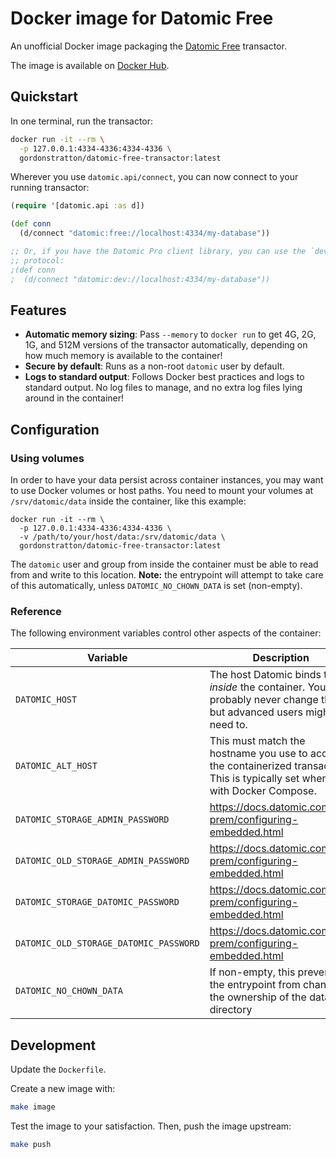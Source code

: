 # Docker image for Datomic Free

An unofficial Docker image packaging the [Datomic Free][datomic-free-download]
transactor.

The image is available on [Docker Hub][docker-hub-repository].

## Quickstart

In one terminal, run the transactor:

```sh
docker run -it --rm \
  -p 127.0.0.1:4334-4336:4334-4336 \
  gordonstratton/datomic-free-transactor:latest
```

Wherever you use `datomic.api/connect`, you can now connect to your running
transactor:

```clojure
(require '[datomic.api :as d])

(def conn
  (d/connect "datomic:free://localhost:4334/my-database"))

;; Or, if you have the Datomic Pro client library, you can use the `dev`
;; protocol:
;(def conn
;  (d/connect "datomic:dev://localhost:4334/my-database"))
```

## Features

- **Automatic memory sizing**: Pass `--memory` to `docker run` to get 4G, 2G,
  1G, and 512M versions of the transactor automatically, depending on how much
  memory is available to the container!
- **Secure by default**: Runs as a non-root `datomic` user by default.
- **Logs to standard output**: Follows Docker best practices and logs to
  standard output. No log files to manage, and no extra log files lying around
  in the container!

## Configuration

### Using volumes

In order to have your data persist across container instances, you may want to
use Docker volumes or host paths. You need to mount your volumes at
`/srv/datomic/data` inside the container, like this example:

```
docker run -it --rm \
  -p 127.0.0.1:4334-4336:4334-4336 \
  -v /path/to/your/host/data:/srv/datomic/data \
  gordonstratton/datomic-free-transactor:latest
```

The `datomic` user and group from inside the container must be able to read from
and write to this location. **Note:** the entrypoint will attempt to take care
of this automatically, unless `DATOMIC_NO_CHOWN_DATA` is set (non-empty).

### Reference

The following environment variables control other aspects of the container:

| Variable | Description | Default |
| --- | --- | --- |
| `DATOMIC_HOST` | The host Datomic binds to _inside_ the container. You will probably never change this, but advanced users might need to. | `0.0.0.0` |
| `DATOMIC_ALT_HOST` | This must match the hostname you use to access the containerized transactor. This is typically set when run with Docker Compose. | `localhost` |
| `DATOMIC_STORAGE_ADMIN_PASSWORD` | https://docs.datomic.com/on-prem/configuring-embedded.html | `admin` |
| `DATOMIC_OLD_STORAGE_ADMIN_PASSWORD` | https://docs.datomic.com/on-prem/configuring-embedded.html | |
| `DATOMIC_STORAGE_DATOMIC_PASSWORD` | https://docs.datomic.com/on-prem/configuring-embedded.html | `datomic` |
| `DATOMIC_OLD_STORAGE_DATOMIC_PASSWORD` | https://docs.datomic.com/on-prem/configuring-embedded.html | |
| `DATOMIC_NO_CHOWN_DATA` | If non-empty, this prevents the entrypoint from changing the ownership of the data directory | |

## Development

Update the `Dockerfile`.

Create a new image with:

```sh
make image
```

Test the image to your satisfaction. Then, push the image upstream:

```sh
make push
```

[datomic-free-download]: https://my.datomic.com/downloads/free
[docker-hub-repository]: https://hub.docker.com/r/gordonstratton/datomic-free-transactor
